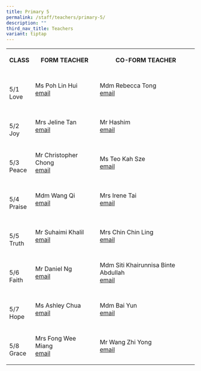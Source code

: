 ```yaml
---
title: Primary 5
permalink: /staff/teachers/primary-5/
description: ""
third_nav_title: Teachers
variant: tiptap
---
```

<table>
<tbody>
<tr>
<th rowspan="1" colspan="1">
<p>CLASS</p>
</th>
<th rowspan="1" colspan="1">
<p>FORM TEACHER</p>
</th>
<th rowspan="1" colspan="1">
<p>CO-FORM TEACHER</p>
</th>
</tr>
<tr>
<td rowspan="1" colspan="1">
<p>
<br>5/1
<br>Love</p>
</td>
<td rowspan="1" colspan="1">
<p></p>
<p>Ms Poh Lin Hui
<br><a href="mailto:poh_lin_hui@schools.gov.sg" rel="noopener noreferrer nofollow" target="_blank">email</a>
</p>
</td>
<td rowspan="1" colspan="1">
<p></p>
<p>Mdm Rebecca Tong
<br><a href="mailto:tong_siew_phey_rebecca@schools.gov.sg" rel="noopener noreferrer nofollow" target="_blank">email</a>
</p>
</td>
</tr>
<tr>
<td rowspan="1" colspan="1">
<p>
<br>5/2
<br>Joy</p>
</td>
<td rowspan="1" colspan="1">
<p></p>
<p>Mrs Jeline Tan
<br><a href="mailto:ng_lay_yen_a@schools.gov.sg" rel="noopener noreferrer nofollow" target="_blank">email</a>
</p>
</td>
<td rowspan="1" colspan="1">
<p></p>
<p>Mr Hashim
<br><a href="mailto:hashim_bin_mohd_shariff@schools.gov.sg" rel="noopener noreferrer nofollow" target="_blank">email</a>
</p>
</td>
</tr>
<tr>
<td rowspan="1" colspan="1">
<p>
<br>5/3
<br>Peace</p>
</td>
<td rowspan="1" colspan="1">
<p></p>
<p>Mr Christopher Chong
<br><a href="mailto:chong_kin_mun_joseph@schools.gov.sg" rel="noopener noreferrer nofollow" target="_blank">email<br></a>
</p>
</td>
<td rowspan="1" colspan="1">
<p></p>
<p>Ms Teo Kah Sze
<br><a href="mailto:teo_kah_sze@schools.gov.sg" rel="noopener noreferrer nofollow" target="_blank">email</a>
</p>
</td>
</tr>
<tr>
<td rowspan="1" colspan="1">
<p>
<br>5/4
<br>Praise</p>
</td>
<td rowspan="1" colspan="1">
<p></p>
<p>Mdm Wang Qi
<br><a href="mailto:wang_qi@schools.gov.sg" rel="noopener noreferrer nofollow" target="_blank">email</a>
</p>
</td>
<td rowspan="1" colspan="1">
<p></p>
<p>Mrs Irene Tai
<br><a href="mailto:ho_wai_leng_irene@schools.gov.sg" rel="noopener noreferrer nofollow" target="_blank">email</a>
</p>
</td>
</tr>
<tr>
<td rowspan="1" colspan="1">
<p>
<br>5/5
<br>Truth</p>
</td>
<td rowspan="1" colspan="1">
<p></p>
<p>Mr Suhaimi Khalil
<br><a href="mailto:suhaimi_b_khalil@schools.gov.sg" rel="noopener noreferrer nofollow" target="_blank">email</a>
</p>
</td>
<td rowspan="1" colspan="1">
<p></p>
<p>Mrs Chin Chin Ling
<br><a href="mailto:quek_chin_ling@schools.gov.sg" rel="noopener noreferrer nofollow" target="_blank">email</a>
</p>
</td>
</tr>
<tr>
<td rowspan="1" colspan="1">
<p>
<br>5/6
<br>Faith</p>
</td>
<td rowspan="1" colspan="1">
<p></p>
<p>Mr Daniel Ng
<br><a href="mailto:daniel_ng_kian_boon@schools.gov.sg" rel="noopener noreferrer nofollow" target="_blank">email</a>
</p>
</td>
<td rowspan="1" colspan="1">
<p></p>
<p>Mdm Siti Khairunnisa Binte Abdullah
<br><a href="mailto:siti_khairunnisa_abdullah@schools.gov.sg" rel="noopener noreferrer nofollow" target="_blank">email</a>
</p>
</td>
</tr>
<tr>
<td rowspan="1" colspan="1">
<p>
<br>5/7
<br>Hope</p>
</td>
<td rowspan="1" colspan="1">
<p></p>
<p>Ms Ashley Chua
<br><a href="mailto:chua_cui_jing@schools.gov.sg" rel="noopener noreferrer nofollow" target="_blank">email</a>
</p>
</td>
<td rowspan="1" colspan="1">
<p></p>
<p>Mdm Bai Yun
<br><a href="mailto:bai_yun@schools.gov.sg" rel="noopener noreferrer nofollow" target="_blank">email</a>
</p>
</td>
</tr>
<tr>
<td rowspan="1" colspan="1">
<p>
<br>5/8
<br>Grace</p>
</td>
<td rowspan="1" colspan="1">
<p></p>
<p>Mrs Fong Wee Miang
<br><a href="mailto:fong_wee_miang@schools.gov.sg" rel="noopener noreferrer nofollow" target="_blank">email</a>
</p>
</td>
<td rowspan="1" colspan="1">
<p></p>
<p>Mr Wang Zhi Yong
<br><a href="mailto:wang_zhiyong_a@schools.gov.sg" rel="noopener noreferrer nofollow" target="_blank">email</a>
</p>
</td>
</tr>
</tbody>
</table>
<p></p>